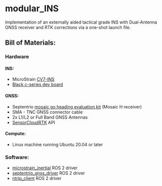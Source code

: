 # modular_INS
Implementation of an externally aided tactical grade INS with Dual-Antenna GNSS receiver and RTK corrections via a one-shot launch file.
<br/>
## Bill of Materials:
### Hardware
#### INS:
- MicroStrain [CV7-INS](https://www.hbkworld.com/en/products/transducers/inertial-sensors/inertial-navigation-systems--ins-/3dm-cv7-ins)
- [Black c-series dev board](https://www.hbkworld.com/en/products/transducers/inertial-sensors/inertial-sensors-accessories/p-6212-3009) 
#### GNSS:
- Septentrio [mosaic go heading evaluation kit](https://www.septentrio.com/en/products/gnss-receivers/gnss-receiver-modules/mosaic-h-evaluation-kit) (Mosaic H receiver)
- SMA - TNC GNSS connector cable
- 2x L1/L2 or Full Band GNSS Antennas
- [SensorCloudRTK](https://rtkapp.sensorcloud.com/) API
#### Compute:
- Linux machine running Ubuntu 20.04 or later
### Software:
- [microstrain_inertial](https://github.com/LORD-MicroStrain/microstrain_inertial/tree/ros2) ROS 2 driver
- [septentrio_gnss_driver](https://github.com/septentrio-gnss/septentrio_gnss_driver) ROS 2 driver
- [ntrip_client](https://github.com/LORD-MicroStrain/ntrip_client/tree/ros2) ROS 2 driver
